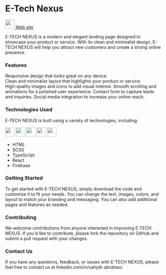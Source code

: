 # E-Tech Nexus
<div>
  <a href="https://e-tech-nexus.web.app/">
     <img src="https://cdn.jsdelivr.net/gh/devicons/devicon/icons/chrome/chrome-original.svg" width="30" /> Web site
  </a>
</div>

E-TECH NEXUS is a modern and elegant landing page designed to showcase your product or service. With its clean and minimalist design, E-TECH NEXUS will help you attract new customers and create a strong online presence.
	
### Features

Responsive design that looks great on any device.<br />
Clean and minimalist layout that highlights your product or service.<br />
High-quality images and icons to add visual interest.
Smooth scrolling and animations for a polished user experience.
Contact form to capture leads and inquiries.
Social media integration to increase your online reach.

### Technologies Used
E-TECH NEXUS is built using a variety of technologies, including:
<div>
	<img src="https://cdn.jsdelivr.net/gh/devicons/devicon/icons/html5/html5-original.svg" width="30" /> 
	<img src="https://cdn.jsdelivr.net/gh/devicons/devicon/icons/sass/sass-original.svg" width="30" /> 
	<img src="https://cdn.jsdelivr.net/gh/devicons/devicon/icons/typescript/typescript-original.svg" width="30" /> 
	<img src="https://cdn.jsdelivr.net/gh/devicons/devicon/icons/react/react-original.svg" width="30" />
	<img src="https://cdn.jsdelivr.net/gh/devicons/devicon/icons/firebase/firebase-plain.svg" width="30" />
</div>

- HTML
- SCSS
- TypeScript
- React
- Firebase

### Getting Started
To get started with E-TECH NEXUS, simply download the code and customize it to fit your needs. You can change the text, images, colors, and layout to match your branding and messaging. You can also add additional pages and features as needed.

### Contributing
We welcome contributions from anyone interested in improving E-TECH NEXUS. If you'd like to contribute, please fork the repository on GitHub and submit a pull request with your changes.

### Contact Us
If you have any questions, feedback, or issues with E-TECH NEXUS, please feel free to contact us at linkedin.com/in/sahydi-abrahao/.
